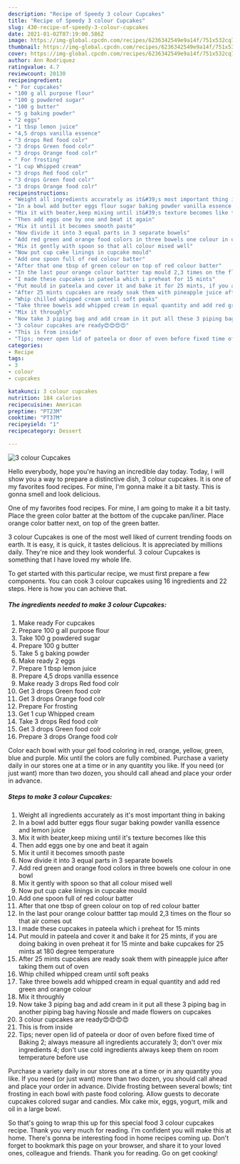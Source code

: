 ```yaml
---
description: "Recipe of Speedy 3 colour Cupcakes"
title: "Recipe of Speedy 3 colour Cupcakes"
slug: 430-recipe-of-speedy-3-colour-cupcakes
date: 2021-01-02T07:19:00.586Z
image: https://img-global.cpcdn.com/recipes/6236342549e9a14f/751x532cq70/3-colour-cupcakes-recipe-main-photo.jpg
thumbnail: https://img-global.cpcdn.com/recipes/6236342549e9a14f/751x532cq70/3-colour-cupcakes-recipe-main-photo.jpg
cover: https://img-global.cpcdn.com/recipes/6236342549e9a14f/751x532cq70/3-colour-cupcakes-recipe-main-photo.jpg
author: Ann Rodriquez
ratingvalue: 4.7
reviewcount: 20130
recipeingredient:
- " For cupcakes"
- "100 g all purpose flour"
- "100 g powdered sugar"
- "100 g butter"
- "5 g baking powder"
- "2 eggs"
- "1 tbsp lemon juice"
- "4,5 drops vanilla essence"
- "3 drops Red food colr"
- "3 drops Green food colr"
- "3 drops Orange food colr"
- " For frosting"
- "1 cup Whipped cream"
- "3 drops Red food colr"
- "3 drops Green food colr"
- "3 drops Orange food colr"
recipeinstructions:
- "Weight all ingredients accurately as it&#39;s most important thing in baking"
- "In a bowl add butter eggs flour sugar baking powder vanilla essence and lemon juice"
- "Mix it with beater,keep mixing until it&#39;s texture becomes like this"
- "Then add eggs one by one and beat it again"
- "Mix it until it becomes smooth paste"
- "Now divide it into 3 equal parts in 3 separate bowels"
- "Add red green and orange food colors in three bowels one colour in one bowl"
- "Mix it gently with spoon so that all colour mised well"
- "Now put cup cake linings in cupcake mould"
- "Add one spoon full of red colour batter"
- "After that one tbsp of green colour on top of red colour batter"
- "In the last pour orange colour battter tap mould 2,3 times on the flour so that air comes out"
- "I made these cupcakes in pateela which i preheat for 15 mints"
- "Put mould in pateela and cover it and bake it for 25 mints, if you are doing baking in oven preheat it for 15 minte and bake cupcakes for 25 mints at 180 degree temperature"
- "After 25 mints cupcakes are ready soak them with pineapple juice after taking them out of oven"
- "Whip chilled whipped cream until soft peaks"
- "Take three bowels add whipped cream in equal quantity and add red green and orange colour"
- "Mix it throughly"
- "Now take 3 piping bag and add cream in it put all these 3 piping bag in another piping bag having Nossle and made flowers on cupcakes"
- "3 colour cupcakes are ready😍😍😍😍"
- "This is from inside"
- "Tips; never open lid of pateela or door of oven before fixed time of Baking 2; always measure all ingredients accurately 3; don&#39;t over mix ingredients 4; don&#39;t use cold ingredients always keep them on room temperature before use"
categories:
- Recipe
tags:
- 3
- colour
- cupcakes

katakunci: 3 colour cupcakes 
nutrition: 184 calories
recipecuisine: American
preptime: "PT23M"
cooktime: "PT37M"
recipeyield: "1"
recipecategory: Dessert

---
```



![3 colour Cupcakes](https://img-global.cpcdn.com/recipes/6236342549e9a14f/751x532cq70/3-colour-cupcakes-recipe-main-photo.jpg)

Hello everybody, hope you're having an incredible day today. Today, I will show you a way to prepare a distinctive dish, 3 colour cupcakes. It is one of my favorites food recipes. For mine, I'm gonna make it a bit tasty. This is gonna smell and look delicious.

One of my favorites food recipes. For mine, I am going to make it a bit tasty. Place the green color batter at the bottom of the cupcake pan/liner. Place orange color batter next, on top of the green batter.

3 colour Cupcakes is one of the most well liked of current trending foods on earth. It is easy, it is quick, it tastes delicious. It is appreciated by millions daily. They're nice and they look wonderful. 3 colour Cupcakes is something that I have loved my whole life.


To get started with this particular recipe, we must first prepare a few components. You can cook 3 colour cupcakes using 16 ingredients and 22 steps. Here is how you can achieve that.

<!--inarticleads1-->

##### The ingredients needed to make 3 colour Cupcakes:

1. Make ready  For cupcakes
1. Prepare 100 g all purpose flour
1. Take 100 g powdered sugar
1. Prepare 100 g butter
1. Take 5 g baking powder
1. Make ready 2 eggs
1. Prepare 1 tbsp lemon juice
1. Prepare 4,5 drops vanilla essence
1. Make ready 3 drops Red food colr
1. Get 3 drops Green food colr
1. Get 3 drops Orange food colr
1. Prepare  For frosting
1. Get 1 cup Whipped cream
1. Take 3 drops Red food colr
1. Get 3 drops Green food colr
1. Prepare 3 drops Orange food colr


Color each bowl with your gel food coloring in red, orange, yellow, green, blue and purple. Mix until the colors are fully combined. Purchase a variety daily in our stores one at a time or in any quantity you like. If you need (or just want) more than two dozen, you should call ahead and place your order in advance. 

<!--inarticleads2-->

##### Steps to make 3 colour Cupcakes:

1. Weight all ingredients accurately as it&#39;s most important thing in baking
1. In a bowl add butter eggs flour sugar baking powder vanilla essence and lemon juice
1. Mix it with beater,keep mixing until it&#39;s texture becomes like this
1. Then add eggs one by one and beat it again
1. Mix it until it becomes smooth paste
1. Now divide it into 3 equal parts in 3 separate bowels
1. Add red green and orange food colors in three bowels one colour in one bowl
1. Mix it gently with spoon so that all colour mised well
1. Now put cup cake linings in cupcake mould
1. Add one spoon full of red colour batter
1. After that one tbsp of green colour on top of red colour batter
1. In the last pour orange colour battter tap mould 2,3 times on the flour so that air comes out
1. I made these cupcakes in pateela which i preheat for 15 mints
1. Put mould in pateela and cover it and bake it for 25 mints, if you are doing baking in oven preheat it for 15 minte and bake cupcakes for 25 mints at 180 degree temperature
1. After 25 mints cupcakes are ready soak them with pineapple juice after taking them out of oven
1. Whip chilled whipped cream until soft peaks
1. Take three bowels add whipped cream in equal quantity and add red green and orange colour
1. Mix it throughly
1. Now take 3 piping bag and add cream in it put all these 3 piping bag in another piping bag having Nossle and made flowers on cupcakes
1. 3 colour cupcakes are ready😍😍😍😍
1. This is from inside
1. Tips; never open lid of pateela or door of oven before fixed time of Baking 2; always measure all ingredients accurately 3; don&#39;t over mix ingredients 4; don&#39;t use cold ingredients always keep them on room temperature before use


Purchase a variety daily in our stores one at a time or in any quantity you like. If you need (or just want) more than two dozen, you should call ahead and place your order in advance. Divide frosting between several bowls; tint frosting in each bowl with paste food coloring. Allow guests to decorate cupcakes colored sugar and candies. Mix cake mix, eggs, yogurt, milk and oil in a large bowl. 

So that's going to wrap this up for this special food 3 colour cupcakes recipe. Thank you very much for reading. I'm confident you will make this at home. There's gonna be interesting food in home recipes coming up. Don't forget to bookmark this page on your browser, and share it to your loved ones, colleague and friends. Thank you for reading. Go on get cooking!
